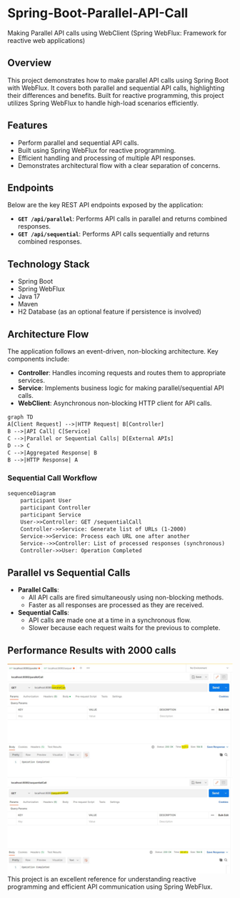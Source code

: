 
# Spring-Boot-Parallel-API-Call
Making Parallel API calls using WebClient (Spring WebFlux: Framework for reactive web applications)

## Overview
This project demonstrates how to make parallel API calls using Spring Boot with WebFlux. It covers both parallel and sequential API calls, highlighting their differences and benefits. Built for reactive programming, this project utilizes Spring WebFlux to handle high-load scenarios efficiently.

## Features
- Perform parallel and sequential API calls.
- Built using Spring WebFlux for reactive programming.
- Efficient handling and processing of multiple API responses.
- Demonstrates architectural flow with a clear separation of concerns.

## Endpoints
Below are the key REST API endpoints exposed by the application:
- **`GET /api/parallel`**: Performs API calls in parallel and returns combined responses.
- **`GET /api/sequential`**: Performs API calls sequentially and returns combined responses.

## Technology Stack
- Spring Boot
- Spring WebFlux
- Java 17
- Maven
- H2 Database (as an optional feature if persistence is involved)

## Architecture Flow
The application follows an event-driven, non-blocking architecture. Key components include:
- **Controller**: Handles incoming requests and routes them to appropriate services.
- **Service**: Implements business logic for making parallel/sequential API calls.
- **WebClient**: Asynchronous non-blocking HTTP client for API calls.

```mermaid
graph TD
A[Client Request] -->|HTTP Request| B[Controller]
B -->|API Call| C[Service]
C -->|Parallel or Sequential Calls| D[External APIs]
D --> C
C -->|Aggregated Response| B
B -->|HTTP Response| A
```

### Sequential Call Workflow
```mermaid
sequenceDiagram
    participant User
    participant Controller
    participant Service
    User->>Controller: GET /sequentialCall
    Controller->>Service: Generate list of URLs (1-2000)
    Service->>Service: Process each URL one after another
    Service-->>Controller: List of processed responses (synchronous)
    Controller->>User: Operation Completed
```

## Parallel vs Sequential Calls
- **Parallel Calls**:
  - All API calls are fired simultaneously using non-blocking methods.
  - Faster as all responses are processed as they are received.
- **Sequential Calls**:
  - API calls are made one at a time in a synchronous flow.
  - Slower because each request waits for the previous to complete.

## Performance Results with 2000 calls

![parallel-result.jpg](src/main/resources/static/parallel-result.jpg)
![sequential-result.jpg](src/main/resources/static/sequential-result.jpg)
This project is an excellent reference for understanding reactive programming and efficient API communication using Spring WebFlux.
